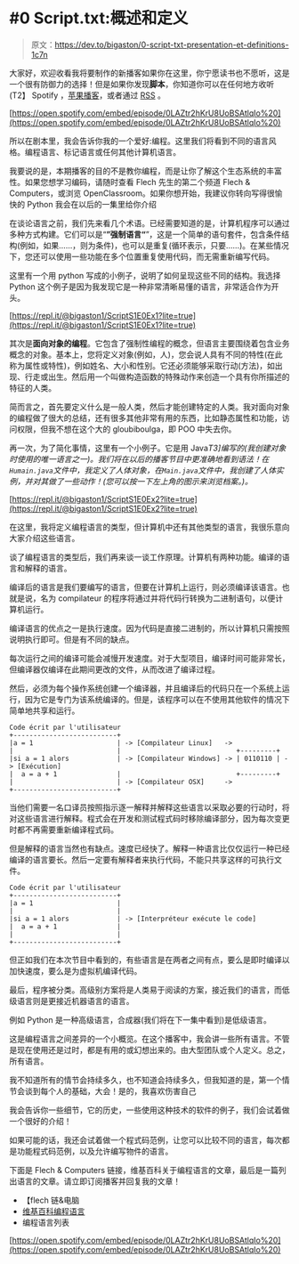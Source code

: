 # #0 Script.txt:概述和定义

> 原文：<https://dev.to/bigaston/0-script-txt-presentation-et-definitions-1c7n>

大家好，欢迎收看我将要制作的新播客如果你在这里，你宁愿读书也不愿听，这是一个很有防御力的选择！但是如果你发现**脚本**，你知道你可以在任何地方收听(T2】 Spotify ，[苹果播客](https://podcasts.apple.com/fr/podcast/script/id1476443739)，或者通过 [RSS](http://script.lepodcast.fr/rss) 。

[https://open.spotify.com/embed/episode/0LAZtr2hKrU8UoBSAtlqIo%20](https://open.spotify.com/embed/episode/0LAZtr2hKrU8UoBSAtlqIo%20)

所以在剧本里，我会告诉你我的一个爱好:编程。这里我们将看到不同的语言风格。编程语言、标记语言或任何其他计算机语言。

我要说的是，本期播客的目的不是教你编程，而是让你了解这个生态系统的丰富性。如果您想学习编码，请随时查看 Flech 先生的第二个频道 Flech & Computers，或浏览 OpenClassroom。如果你想开始，我建议你转向写得很愉快的 Python 我会在以后的一集里给你介绍

在谈论语言之前，我们先来看几个术语。已经需要知道的是，计算机程序可以通过多种方式构建。它们可以是“**”强制语言“**”，这是一个简单的语句套件，包含条件结构(例如，如果……，则为条件)，也可以是重复(循环表示，只要……)。在某些情况下，您还可以使用一些功能在多个位置重复使用代码，而无需重新编写代码。

这里有一个用 python 写成的小例子，说明了如何呈现这些不同的结构。我选择 Python 这个例子是因为我发现它是一种非常清晰易懂的语言，非常适合作为开头。

[https://repl.it/@bigaston1/ScriptS1E0Ex1?lite=true](https://repl.it/@bigaston1/ScriptS1E0Ex1?lite=true)

其次是**面向对象的编程**。它包含了强制性编程的概念，但语言主要围绕着包含业务概念的对象。基本上，您将定义对象(例如，人)，您会说人具有不同的特性(在此称为属性或特性)，例如姓名、大小和性别。它还必须能够采取行动(方法)，如出现、行走或出生。然后用一个叫做构造函数的特殊动作来创造一个具有你所描述的特征的人类。

简而言之，首先要定义什么是一般人类，然后才能创建特定的人类。我对面向对象的编程做了很大的总结，还有很多其他非常有用的东西，比如静态属性和功能，访问权限，但我不想在这个大的 gloubiboulga，即 POO 中失去你。

再一次，为了简化事情，这里有一个小例子。它是用 Java*T3]编写的(我创建对象时使用的唯一语言之一)。我们将在以后的播客节目中更准确地看到语法！在`Humain.java`文件中，我定义了人体对象，在`Main.java`文件中，我创建了人体实例，并对其做了一些动作！(您可以按一下左上角的图示来浏览档案。)。*

[https://repl.it/@bigaston1/ScriptS1E0Ex2?lite=true](https://repl.it/@bigaston1/ScriptS1E0Ex2?lite=true)

在这里，我将定义编程语言的类型，但计算机中还有其他类型的语言，我很乐意向大家介绍这些语言。

谈了编程语言的类型后，我们再来谈一谈工作原理。计算机有两种功能。编译的语言和解释的语言。

编译后的语言是我们要编写的语言，但要在计算机上运行，则必须编译该语言。也就是说，名为 compilateur 的程序将通过并将代码行转换为二进制语句，以便计算机运行。

编译语言的优点之一是执行速度。因为代码是直接二进制的，所以计算机只需按照说明执行即可。但是有不同的缺点。

每次运行之间的编译可能会减慢开发速度。对于大型项目，编译时间可能非常长，但编译器仅编译在此期间更改的文件，从而改进了编译过程。

然后，必须为每个操作系统创建一个编译器，并且编译后的代码只在一个系统上运行，因为它是专门为该系统编译的。但是，该程序可以在不使用其他软件的情况下简单地共享和运行。

```
Code écrit par l'utilisateur
+--------------------------+
|a = 1                     | -> [Compilateur Linux]   ->
|                          |                             +---------+
|si a = 1 alors            | -> [Compilateur Windows] -> | 0110110 | -> [Exécution]
|  a = a + 1               |                             +---------+
|                          | -> [Compilateur OSX]     ->
+--------------------------+ 
```

当他们需要一名口译员按照指示逐一解释并解释这些语言以采取必要的行动时，将对这些语言进行解释。程式会在开发和测试程式码时移除编译部分，因为每次变更时都不再需要重新编译程式码。

但是解释的语言当然也有缺点。速度已经快了。解释一种语言比仅仅运行一种已经编译的语言要长。然后一定要有解释者来执行代码，不能只共享这样的可执行文件。

```
Code écrit par l'utilisateur
+--------------------------+
|a = 1                     |
|                          |
|si a = 1 alors            | -> [Interpréteur exécute le code]
|  a = a + 1               |
|                          |
+--------------------------+ 
```

但正如我们在本次节目中看到的，有些语言是在两者之间有点，要么是即时编译以加快速度，要么是为虚拟机编译代码。

最后，程序被分类。高级别方案将是人类易于阅读的方案，接近我们的语言，而低级语言则是更接近机器语言的语言。

例如 Python 是一种高级语言，合成器(我们将在下一集中看到)是低级语言。

这是编程语言之间差异的一个小概览。在这个播客中，我会讲一些所有语言。不管是现在使用还是过时，都是有用的或幻想出来的。由大型团队或个人定义。总之，所有语言。

我不知道所有的情节会持续多久，也不知道会持续多久，但我知道的是，第一个情节会谈到每个人的基础，大会！是的，我喜欢伤害自己

我会告诉你一些细节，它的历史，一些使用这种技术的软件的例子，我们会试着做一个很好的介绍！

如果可能的话，我还会试着做一个程式码范例，让您可以比较不同的语言，每次都是功能程式码范例，以及允许编写物件的语言。

下面是 Flech & Computers 链接，维基百科关于编程语言的文章，最后是一篇列出语言的文章。请立即订阅播客并回复我的文章！

*   【flech 链&电脑
*   [维基百科编程语言](https://fr.wikipedia.org/wiki/Langage_de_programmation)
*   编程语言列表

[https://open.spotify.com/embed/episode/0LAZtr2hKrU8UoBSAtlqIo%20](https://open.spotify.com/embed/episode/0LAZtr2hKrU8UoBSAtlqIo%20)